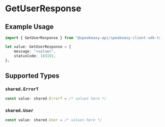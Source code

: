# GetUserResponse

## Example Usage

```typescript
import { GetUserResponse } from "@speakeasy-api/speakeasy-client-sdk-typescript/sdk/models/operations";

let value: GetUserResponse = {
    message: "<value>",
    statusCode: 183191,
};
```

## Supported Types

### `shared.ErrorT`

```typescript
const value: shared.ErrorT = /* values here */
```

### `shared.User`

```typescript
const value: shared.User = /* values here */
```


